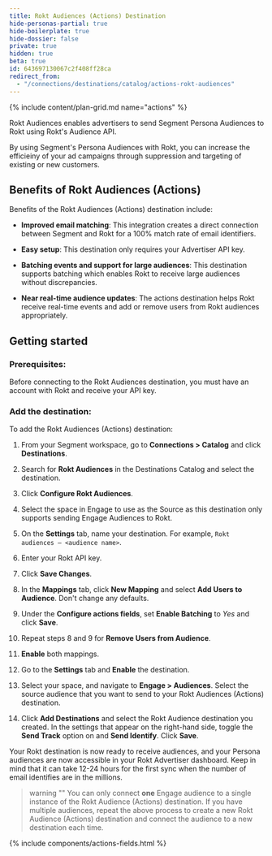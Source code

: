 ```yaml
---
title: Rokt Audiences (Actions) Destination
hide-personas-partial: true
hide-boilerplate: true
hide-dossier: false
private: true
hidden: true
beta: true
id: 643697130067c2f408ff28ca
redirect_from:
  - "/connections/destinations/catalog/actions-rokt-audiences" 
---
```

{% include content/plan-grid.md name="actions" %}

Rokt Audiences enables advertisers to send Segment Persona Audiences to Rokt using Rokt's Audience API.

By using Segment's Persona Audiences with Rokt, you can increase the efficieiny of your ad campaigns through suppression and targeting of existing or new customers. 

## Benefits of Rokt Audiences (Actions)

Benefits of the Rokt Audiences (Actions) destination include:
- **Improved email matching**: This integration creates a direct connection between Segment and Rokt for a 100% match rate of email identifiers. 

- **Easy setup**: This destination only requires your Advertiser API key.

- **Batching events and support for large audiences**: This destination supports batching which enables Rokt to receive large audiences without discrepancies.

- **Near real-time audience updates**: The actions destination helps Rokt receive real-time events and add or remove users from Rokt audiences appropriately.

## Getting started

### Prerequisites:

Before connecting to the Rokt Audiences destination, you must have an account with Rokt and receive your API key.

### Add the destination:
To add the Rokt Audiences (Actions) destination:

1. From your Segment workspace, go to **Connections > Catalog** and click **Destinations**.

2. Search for **Rokt Audiences** in the Destinations Catalog and select the destination.

3. Click **Configure Rokt Audiences**.

4. Select the space in Engage to use as the Source as this destination only supports sending Engage Audiences to Rokt.

5. On the **Settings** tab, name your destination. For example, `Rokt audiences – <audience name>`.

6. Enter your Rokt API key.

7. Click **Save Changes**.  

8. In the **Mappings** tab, click **New Mapping** and select **Add Users to Audience**. Don't change any defaults.

9. Under the **Configure actions fields**, set **Enable Batching** to *Yes* and click **Save**.  

7. Repeat steps 8 and 9 for **Remove Users from Audience**.

8. **Enable** both mappings.

9. Go to the **Settings** tab and **Enable** the destination.

10. Select your space, and navigate to **Engage > Audiences**. Select the source audience that you want to send to your Rokt Audiences (Actions) destination.

11. Click **Add Destinations** and select the Rokt Audience destination you created. In the settings that appear on the right-hand side, toggle the **Send Track** option on and **Send Identify**. Click **Save**. 

Your Rokt destination is now ready to receive audiences, and your Persona audiences are now accessible in your Rokt Advertiser dashboard. Keep in mind that it can take 12-24 hours for the first sync when the number of email identifies are in the millions. 

> warning ""
> You can only connect **one** Engage audience to a single instance of the Rokt Audience (Actions) destination. If you have multiple audiences, repeat the above process to create a new Rokt Audience (Actions) destination and connect the audience to a new destination each time.

{% include components/actions-fields.html %}